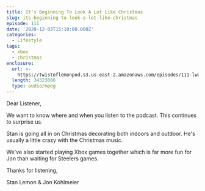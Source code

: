 ```yaml
---
title: It's Beginning To Look A Lot Like Christmas
slug: its-beginning-to-look-a-lot-like-christmas
episode: 111
date: '2020-12-03T15:10:08.000Z'
categories:
  - Lifestyle
tags:
  - xbox
  - christmas
enclosure:
  url: >-
    https://twistoflemonpod.s3.us-east-2.amazonaws.com/episodes/111-lwatol-20201203.mp3
  length: 34323086
  type: audio/mpeg
---
```


Dear Listener,

We want to know where and when you listen to the podcast. This continues to surprise us.

Stan is going all in on Christmas decorating both indoors and outdoor. He's usually a little crazy with the Christmas music.

We've also started playing Xbox games together which is far more fun for Jon than waiting for Steelers games.

Thanks for listening,

Stan Lemon & Jon Kohlmeier
